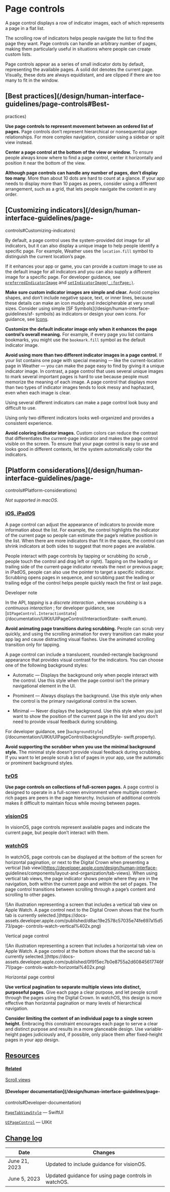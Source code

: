 # Page controls

A page control displays a row of indicator images, each of which represents a
page in a flat list.

The scrolling row of indicators helps people navigate the list to find the
page they want. Page controls can handle an arbitrary number of pages, making
them particularly useful in situations where people can create custom lists.

Page controls appear as a series of small indicator dots by default,
representing the available pages. A solid dot denotes the current page.
Visually, these dots are always equidistant, and are clipped if there are too
many to fit in the window.

## [Best practices](/design/human-interface-guidelines/page-controls#Best-
practices)

**Use page controls to represent movement between an ordered list of pages.**
Page controls don’t represent hierarchical or nonsequential page
relationships. For more complex navigation, consider using a sidebar or split
view instead.

**Center a page control at the bottom of the view or window.** To ensure
people always know where to find a page control, center it horizontally and
position it near the bottom of the view.

**Although page controls can handle any number of pages, don’t display too
many**. More than about 10 dots are hard to count at a glance. If your app
needs to display more than 10 pages as peers, consider using a different
arrangement‚ such as a grid, that lets people navigate the content in any
order.

## [Customizing indicators](/design/human-interface-guidelines/page-
controls#Customizing-indicators)

By default, a page control uses the system-provided dot image for all
indicators, but it can also display a unique image to help people identify a
specific page. For example, Weather uses the `location.fill` symbol to
distinguish the current location’s page.

If it enhances your app or game, you can provide a custom image to use as the
default image for all indicators and you can also supply a different image for
a specific page. For developer guidance, see
[`preferredIndicatorImage`](/documentation/UIKit/UIPageControl/preferredIndicatorImage)
and
[`setIndicatorImage(_:forPage:)`](/documentation/UIKit/UIPageControl/setIndicatorImage\(_:forPage:\)).

**Make sure custom indicator images are simple and clear.** Avoid complex
shapes, and don’t include negative space, text, or inner lines, because these
details can make an icon muddy and indecipherable at very small sizes.
Consider using simple [SF Symbols](/design/human-interface-guidelines/sf-
symbols) as indicators or design your own icons. For guidance, see
[Icons](/design/human-interface-guidelines/icons).

**Customize the default indicator image only when it enhances the page
control’s overall meaning.** For example, if every page you list contains
bookmarks, you might use the `bookmark.fill` symbol as the default indicator
image.

**Avoid using more than two different indicator images in a page control.** If
your list contains one page with special meaning — like the current-location
page in Weather — you can make the page easy to find by giving it a unique
indicator image. In contrast, a page control that uses several unique images
to mark several important pages is hard to use because people must memorize
the meaning of each image. A page control that displays more than two types of
indicator images tends to look messy and haphazard, even when each image is
clear.

Using several different indicators can make a page control look busy and
difficult to use.

Using only two different indicators looks well-organized and provides a
consistent experience.

**Avoid coloring indicator images.** Custom colors can reduce the contrast
that differentiates the current-page indicator and makes the page control
visible on the screen. To ensure that your page control is easy to use and
looks good in different contexts, let the system automatically color the
indicators.

## [Platform considerations](/design/human-interface-guidelines/page-
controls#Platform-considerations)

 _Not supported in macOS._

### [iOS, iPadOS](/design/human-interface-guidelines/page-controls#iOS-iPadOS)

A page control can adjust the appearance of indicators to provide more
information about the list. For example, the control highlights the indicator
of the current page so people can estimate the page’s relative position in the
list. When there are more indicators than fit in the space, the control can
shrink indicators at both sides to suggest that more pages are available.

People interact with page controls by tapping or scrubbing (to _scrub_ ,
people touch the control and drag left or right). Tapping on the leading or
trailing side of the current-page indicator reveals the next or previous page;
in iPadOS, people can also use the pointer to target a specific indicator.
Scrubbing opens pages in sequence, and scrubbing past the leading or trailing
edge of the control helps people quickly reach the first or last page.

Developer note

In the API, _tapping_ is a _discrete interaction_ , whereas _scrubbing_ is a
_continuous interaction_ ; for developer guidance, see
[`UIPageControl.InteractionState`](/documentation/UIKit/UIPageControl/InteractionState-
swift.enum).

**Avoid animating page transitions during scrubbing.** People can scrub very
quickly, and using the scrolling animation for every transition can make your
app lag and cause distracting visual flashes. Use the animated scrolling
transition only for tapping.

A page control can include a translucent, rounded-rectangle background
appearance that provides visual contrast for the indicators. You can choose
one of the following background styles:

  * Automatic — Displays the background only when people interact with the control. Use this style when the page control isn’t the primary navigational element in the UI.

  * Prominent — Always displays the background. Use this style only when the control is the primary navigational control in the screen.

  * Minimal — Never displays the background. Use this style when you just want to show the position of the current page in the list and you don’t need to provide visual feedback during scrubbing.

For developer guidance, see
[`backgroundStyle`](/documentation/UIKit/UIPageControl/backgroundStyle-
swift.property).

**Avoid supporting the scrubber when you use the minimal background style.**
The minimal style doesn’t provide visual feedback during scrubbing. If you
want to let people scrub a list of pages in your app, use the automatic or
prominent background styles.

### [tvOS](/design/human-interface-guidelines/page-controls#tvOS)

**Use page controls on collections of full-screen pages.** A page control is
designed to operate in a full-screen environment where multiple content-rich
pages are peers in the page hierarchy. Inclusion of additional controls makes
it difficult to maintain focus while moving between pages.

### [visionOS](/design/human-interface-guidelines/page-controls#visionOS)

In visionOS, page controls represent available pages and indicate the current
page, but people don’t interact with them.

### [watchOS](/design/human-interface-guidelines/page-controls#watchOS)

In watchOS, page controls can be displayed at the bottom of the screen for
horizontal pagination, or next to the Digital Crown when presenting a vertical
[tab view](https://developer.apple.com/design/human-interface-
guidelines/components/layout-and-organization/tab-views). When using vertical
tab views, the page indicator shows people where they are in the navigation,
both within the current page and within the set of pages. The page control
transitions between scrolling through a page’s content and scrolling to other
pages.

![An illustration representing a screen that includes a vertical tab view on
Apple Watch. A page control next to the Digital Crown shows that the fourth
tab is currently selected.](https://docs-
assets.developer.apple.com/published/d8ac19e2578c57035e74fe697a15d573/page-
controls-watch-vertical%402x.png)

Vertical page control

![An illustration representing a screen that includes a horizontal tab view on
Apple Watch. A page control at the bottom shows that the second tab is
currently selected.](https://docs-
assets.developer.apple.com/published/0f915ec7b0e8755a2d60845617746f71/page-
controls-watch-horizontal%402x.png)

Horizontal page control

**Use vertical pagination to separate multiple views into distinct, purposeful
pages.** Give each page a clear purpose, and let people scroll through the
pages using the Digital Crown. In watchOS, this design is more effective than
horizontal pagination or many levels of hierarchical navigation.

**Consider limiting the content of an individual page to a single screen
height.** Embracing this constraint encourages each page to serve a clear and
distinct purpose and results in a more glanceable design. Use variable-height
pages judiciously and, if possible, only place them after fixed-height pages
in your app design.

## [Resources](/design/human-interface-guidelines/page-controls#Resources)

#### [Related](/design/human-interface-guidelines/page-controls#Related)

[Scroll views](/design/human-interface-guidelines/scroll-views)

#### [Developer documentation](/design/human-interface-guidelines/page-
controls#Developer-documentation)

[`PageTabViewStyle`](/documentation/SwiftUI/PageTabViewStyle) — SwiftUI

[`UIPageControl`](/documentation/UIKit/UIPageControl) — UIKit

## [Change log](/design/human-interface-guidelines/page-controls#Change-log)

Date| Changes  
---|---  
June 21, 2023| Updated to include guidance for visionOS.  
June 5, 2023| Updated guidance for using page controls in watchOS.

